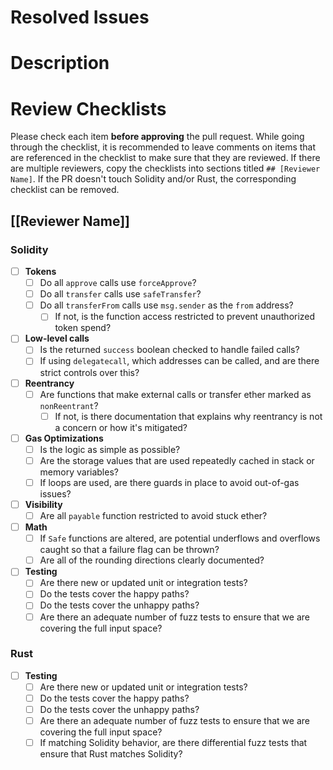 # Resolved Issues

# Description

# Review Checklists

Please check each item **before approving** the pull request. While going
through the checklist, it is recommended to leave comments on items that are
referenced in the checklist to make sure that they are reviewed. If there are
multiple reviewers, copy the checklists into sections titled `## [Reviewer Name]`.
If the PR doesn't touch Solidity and/or Rust, the corresponding checklist can
be removed.

## [[Reviewer Name]]

### Solidity

- [ ] **Tokens**
    - [ ] Do all `approve` calls use `forceApprove`?
    - [ ] Do all `transfer` calls use `safeTransfer`?
    - [ ] Do all `transferFrom` calls use `msg.sender` as the `from` address?
        - [ ] If not, is the function access restricted to prevent unauthorized
              token spend?
- [ ] **Low-level calls**
    - [ ] Is the returned `success` boolean checked to handle failed calls?
    - [ ] If using `delegatecall`, which addresses can be called, and are there
          strict controls over this?
- [ ] **Reentrancy**
    - [ ] Are functions that make external calls or transfer ether marked as `nonReentrant`?
        - [ ] If not, is there documentation that explains why reentrancy is
              not a concern or how it's mitigated?
- [ ] **Gas Optimizations**
    - [ ] Is the logic as simple as possible?
    - [ ] Are the storage values that are used repeatedly cached in stack or
          memory variables?
    - [ ] If loops are used, are there guards in place to avoid out-of-gas
          issues?
- [ ] **Visibility**
    - [ ] Are all `payable` function restricted to avoid stuck ether?
- [ ] **Math**
    - [ ] If `Safe` functions are altered, are potential underflows and
          overflows caught so that a failure flag can be thrown?
    - [ ] Are all of the rounding directions clearly documented?
- [ ] **Testing**
    - [ ] Are there new or updated unit or integration tests?
    - [ ] Do the tests cover the happy paths?
    - [ ] Do the tests cover the unhappy paths?
    - [ ] Are there an adequate number of fuzz tests to ensure that we are
          covering the full input space?

### Rust

- [ ] **Testing**
    - [ ] Are there new or updated unit or integration tests?
    - [ ] Do the tests cover the happy paths?
    - [ ] Do the tests cover the unhappy paths?
    - [ ] Are there an adequate number of fuzz tests to ensure that we are
          covering the full input space?
    - [ ] If matching Solidity behavior, are there differential fuzz tests that
          ensure that Rust matches Solidity?

